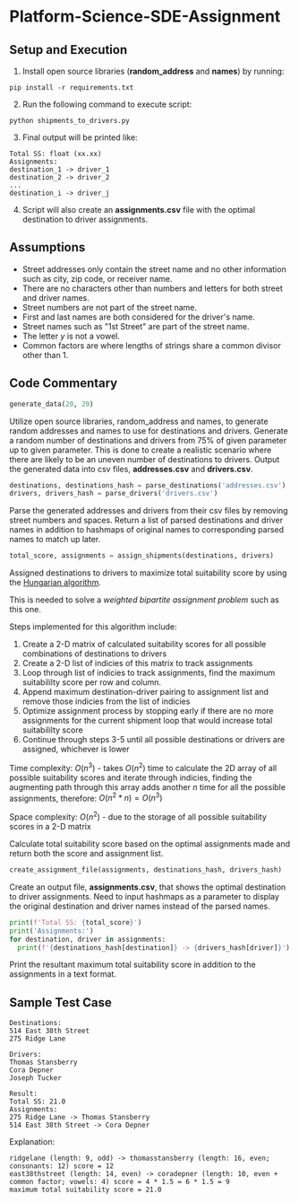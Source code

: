 # Platform-Science-SDE-Assignment

## Setup and Execution
1. Install open source libraries (**random_address** and **names**) by running:
```console
pip install -r requirements.txt
```
2. Run the following command to execute script: 
```console
python shipments_to_drivers.py
```
3. Final output will be printed like: 
```
Total SS: float (xx.xx)
Assignments:
destination_1 -> driver_1
destination_2 -> driver_2
...
destination_i -> driver_j
```
4. Script will also create an **assignments.csv** file with the optimal destination to driver assignments.

## Assumptions
* Street addresses only contain the street name and no other information such as city, zip code, or receiver name. 
* There are no characters other than numbers and letters for both street and driver names. 
* Street numbers are not part of the street name. 
* First and last names are both considered for the driver's name. 
* Street names such as "1st Street" are part of the street name. 
* The letter *y* is not a vowel.
* Common factors are where lengths of strings share a common divisor other than 1.

## Code Commentary 

```python
generate_data(20, 20)
```
Utilize open source libraries, random_address and names, to generate random addresses and names to use for destinations and drivers.
Generate a random number of destinations and drivers from 75% of given parameter up to given parameter. 
This is done to create a realistic scenario where there are likely to be an uneven number of destinations to drivers. 
Output the generated data into csv files, **addresses.csv** and **drivers.csv**. 
```python
destinations, destinations_hash = parse_destinations('addresses.csv')
drivers, drivers_hash = parse_drivers('drivers.csv')
````
Parse the generated addresses and drivers from their csv files by removing street numbers and spaces. 
Return a list of parsed destinations and driver names in addition to hashmaps of original names to corresponding parsed names to match up later. 
```python
total_score, assignments = assign_shipments(destinations, drivers)
```
Assigned destinations to drivers to maximize total suitability score by using the [Hungarian algorithm](https://en.wikipedia.org/wiki/Hungarian_algorithm).

This is needed to solve a *weighted bipartite assignment problem* such as this one. 

Steps implemented for this algorithm include: 
1. Create a 2-D matrix of calculated suitability scores for all possible combinations of destinations to drivers
2. Create a 2-D list of indicies of this matrix to track assignments
3. Loop through list of indicies to track assignments, find the maximum suitabililty score per row and column. 
4. Append maximum destination-driver pairing to assignment list and remove those indicies from the list of indicies
5. Optimize assignment process by stopping early if there are no more assignments for the current shipment loop that would increase total suitabililty score 
6. Continue through steps 3-5 until all possible destinations or drivers are assigned, whichever is lower

Time complexity: $O(n^3)$ - takes $O(n^2)$ time to calculate the 2D array of all possible suitability scores and iterate through indicies, finding the augmenting path through this array adds another *n* time for all the possible assignments, therefore: $O(n^2*n)=O(n^3)$

Space complexity: $O(n^2)$ - due to the storage of all possible suitability scores in a 2-D matrix 

Calculate total suitability score based on the optimal assignments made and return both the score and assignment list. 
```python
create_assignment_file(assignments, destinations_hash, drivers_hash)
```
Create an output file, **assignments.csv**, that shows the optimal destination to driver assignments. Need to input hashmaps as a parameter to display the original destination and driver names instead of the parsed names. 
```python 
print(f'Total SS: {total_score}')
print('Assignments:')
for destination, driver in assignments:
  print(f'{destinations_hash[destination]} -> {drivers_hash[driver]}')
```
Print the resultant maximum total suitability score in addition to the assignments in a text format. 

## Sample Test Case
```
Destinations:
514 East 38th Street
275 Ridge Lane

Drivers: 
Thomas Stansberry
Cora Depner
Joseph Tucker

Result: 
Total SS: 21.0
Assignments:
275 Ridge Lane -> Thomas Stansberry
514 East 38th Street -> Cora Depner
```

Explanation: 
```
ridgelane (length: 9, odd) -> thomasstansberry (length: 16, even; consonants: 12) score = 12
east38thstreet (length: 14, even) -> coradepner (length: 10, even + common factor; vowels: 4) score = 4 * 1.5 = 6 * 1.5 = 9
maximum total suitability score = 21.0 
```




